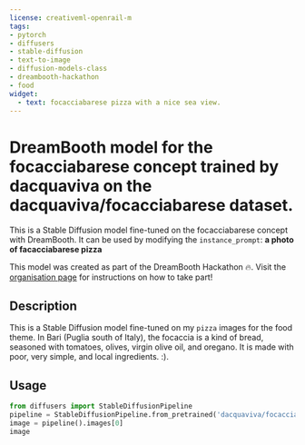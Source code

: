 ```yaml
---
license: creativeml-openrail-m
tags:
- pytorch
- diffusers
- stable-diffusion
- text-to-image
- diffusion-models-class
- dreambooth-hackathon
- food
widget:
  - text: focacciabarese pizza with a nice sea view.
---
```


# DreamBooth model for the focacciabarese concept trained by dacquaviva on the dacquaviva/focacciabarese dataset.

This is a Stable Diffusion model fine-tuned on the focacciabarese concept with DreamBooth. It can be used by modifying the `instance_prompt`: **a photo of facacciabarese pizza**

This model was created as part of the DreamBooth Hackathon 🔥. Visit the [organisation page](https://huggingface.co/dreambooth-hackathon) for instructions on how to take part!

## Description

This is a Stable Diffusion model fine-tuned on my `pizza` images for the food theme. In Bari (Puglia south of Italy), the focaccia is a kind of bread, seasoned with tomatoes, olives, virgin olive oil, and oregano. It is made with poor, very simple, and local ingredients. :).
                    
## Usage

```python
from diffusers import StableDiffusionPipeline
pipeline = StableDiffusionPipeline.from_pretrained('dacquaviva/focacciabarese-pizza')
image = pipeline().images[0]
image
```
        